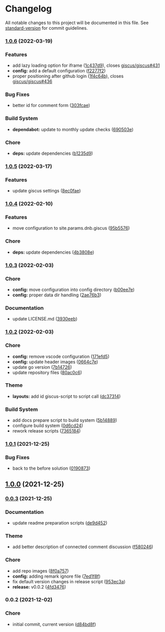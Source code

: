 # Changelog

All notable changes to this project will be documented in this file. See [standard-version](https://github.com/conventional-changelog/standard-version) for commit guidelines.

### [1.0.6](https://github.com/dnb-org/dnb-hugo-giscus/compare/v1.0.5...v1.0.6) (2022-03-19)


### Features

* add lazy loading option for iframe ([1c437d9](https://github.com/dnb-org/dnb-hugo-giscus/commit/1c437d96f4f8dd06b104dbf331a4c594d74a07c5)), closes [giscus/giscus#431](https://github.com/giscus/giscus/issues/431)
* **config:** add a default configuration ([f2277f2](https://github.com/dnb-org/dnb-hugo-giscus/commit/f2277f2e299069005f9b094e4e45bd827d292087))
* proper positioning after github login ([1f4c64b](https://github.com/dnb-org/dnb-hugo-giscus/commit/1f4c64b5216df0d183299564a216ebae7f986156)), closes [giscus/giscus#436](https://github.com/giscus/giscus/issues/436)


### Bug Fixes

* better id for comment form ([303fcae](https://github.com/dnb-org/dnb-hugo-giscus/commit/303fcae933af3a2f8743d41b9ba9fa9c6055ec8e))


### Build System

* **dependabot:** update to monthly update checks ([690503e](https://github.com/dnb-org/dnb-hugo-giscus/commit/690503eee5dad8f4bffa4888e93b993859b21144))


### Chore

* **deps:** update dependencies ([b1235d9](https://github.com/dnb-org/dnb-hugo-giscus/commit/b1235d97ee14ae5f22a7e1bf291f17da0e47b663))

### [1.0.5](https://github.com/dnb-org/dnb-hugo-giscus/compare/v1.0.4...v1.0.5) (2022-03-17)


### Features

* update giscus settings ([8ec0fae](https://github.com/dnb-org/dnb-hugo-giscus/commit/8ec0fae616bae1e4e8c004a9bed5bb609fe22bf0))

### [1.0.4](https://github.com/dnb-org/dnb-hugo-giscus/compare/v1.0.3...v1.0.4) (2022-02-10)


### Features

* move configuration to site.params.dnb.giscus ([95b5576](https://github.com/dnb-org/dnb-hugo-giscus/commit/95b55768f6ea36cf4f789a6614e0e6f20f37fce4))


### Chore

* **deps:** update dependencies ([4b3808e](https://github.com/dnb-org/dnb-hugo-giscus/commit/4b3808e99cdc15adabaa63545db73ee53e6b86f6))

### [1.0.3](https://github.com/dnb-org/dnb-hugo-giscus/compare/v1.0.2...v1.0.3) (2022-02-03)


### Chore

* **config:** move configuration into config directory ([b00ee7e](https://github.com/dnb-org/dnb-hugo-giscus/commit/b00ee7ebb402f0cb9256e0b750fbc21d0d25c628))
* **config:** proper data dir handling ([2ae76b3](https://github.com/dnb-org/dnb-hugo-giscus/commit/2ae76b386f6b5e69aebdc1e4f2b9177d3a3ec0fe))


### Documentation

* update LICENSE.md ([3930eeb](https://github.com/dnb-org/dnb-hugo-giscus/commit/3930eeb2e4af3bab26d2d7a91c78de85c90297be))

### [1.0.2](https://github.com/dnb-org/dnb-hugo-giscus/compare/v1.0.1...v1.0.2) (2022-02-03)


### Chore

* **config:** remove vscode configuration ([171efd5](https://github.com/dnb-org/dnb-hugo-giscus/commit/171efd5fa8f0b10fe76358c76222a80ee2e6909d))
* **config:** update header images ([0664c7e](https://github.com/dnb-org/dnb-hugo-giscus/commit/0664c7ebdcbd6df949ff92c2d1346dd2ff106ee3))
* update go version ([7b14726](https://github.com/dnb-org/dnb-hugo-giscus/commit/7b147268815c5c79a4d583ec98d54939af22f43e))
* update repository files ([80ac0c6](https://github.com/dnb-org/dnb-hugo-giscus/commit/80ac0c65fc047388de3b9cc5d9ade6425dab8f2f))


### Theme

* **layouts:** add id giscus-script to script call ([dc37314](https://github.com/dnb-org/dnb-hugo-giscus/commit/dc3731465b41323d5895f20d79b98bb6b5d05100))


### Build System

* add docs prepare script to build system ([5b14889](https://github.com/dnb-org/dnb-hugo-giscus/commit/5b14889b04d59e01fd7478152d7102fd835c95ed))
* configure build system ([0d6cd24](https://github.com/dnb-org/dnb-hugo-giscus/commit/0d6cd241f1a2812aa6ef95e7dfd58b6d3d46bb3f))
* rework release scripts ([7365184](https://github.com/dnb-org/dnb-hugo-giscus/commit/73651845973aa24b0d1ab24d53da91a9e80fd2d1))

### [1.0.1](https://github.com/dnb-org/dnb-hugo-giscus/compare/v1.0.0...v1.0.1) (2021-12-25)


### Bug Fixes

* back to the before solution ([0190873](https://github.com/dnb-org/dnb-hugo-giscus/commit/0190873f8ae32371be46400bc07a404bac0510ff))

## [1.0.0](https://github.com/dnb-org/dnb-hugo-giscus/compare/v0.0.3...v1.0.0) (2021-12-25)

### [0.0.3](https://github.com/dnb-org/dnb-hugo-giscus/compare/v0.0.2...v0.0.3) (2021-12-25)


### Documentation

* update readme preparation scripts ([de9d452](https://github.com/dnb-org/dnb-hugo-giscus/commit/de9d452a2d70a8b0ffd8fe2dec520be5e6044f05))


### Theme

* add better description of connected comment discussion ([f580246](https://github.com/dnb-org/dnb-hugo-giscus/commit/f580246fee19ab852169510a06e8026d00860161))


### Chore

* add repo images ([8f0a757](https://github.com/dnb-org/dnb-hugo-giscus/commit/8f0a75742551d04dce39416c1f96cf2aaec849f0))
* **config:** adding remark ignore file ([7ed1f8f](https://github.com/dnb-org/dnb-hugo-giscus/commit/7ed1f8f2e4cbe7ad59b0130723b49c6495de4e22))
* fix default version changes in release script ([953ec3a](https://github.com/dnb-org/dnb-hugo-giscus/commit/953ec3aed208368b1493e3d2bc28e7fcbcfef49c))
* **release:** v0.0.2 ([4fd3476](https://github.com/dnb-org/dnb-hugo-giscus/commit/4fd3476b395336b4d054ff17886dc1fdccff9b11))

### 0.0.2 (2021-12-02)


### Chore

* initial commit, current version ([d84bd8f](https://github.com/dnb-org/dnb-hugo-giscus/commit/d84bd8fd7ca45bdbc386539e662d6bed60712520))
